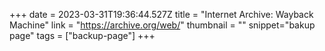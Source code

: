 +++
date = 2023-03-31T19:36:44.527Z
title = "Internet Archive: Wayback Machine"
link = "https://archive.org/web/"
thumbnail = ""
snippet="bakup page"
tags = ["backup-page"]
+++
